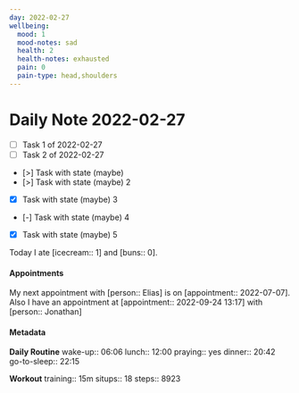 ```yaml
---
day: 2022-02-27
wellbeing:
  mood: 1
  mood-notes: sad
  health: 2
  health-notes: exhausted
  pain: 0
  pain-type: head,shoulders
---
```


# Daily Note 2022-02-27

- [ ] Task 1 of 2022-02-27
- [ ] Task 2 of 2022-02-27
- [>] Task with state (maybe)
- [>] Task with state (maybe) 2
- [x] Task with state (maybe) 3
- [-] Task with state (maybe) 4
- [x] Task with state (maybe) 5

Today I ate [icecream:: 1] and [buns:: 0].

#### Appointments
My next appointment with [person:: Elias] is on [appointment:: 2022-07-07].
Also I have an appointment at [appointment:: 2022-09-24 13:17] with [person:: Jonathan]

#### Metadata

**Daily Routine**
wake-up:: 06:06
lunch:: 12:00
praying:: yes
dinner:: 20:42
go-to-sleep:: 22:15

**Workout**
training:: 15m
situps:: 18
steps:: 8923
